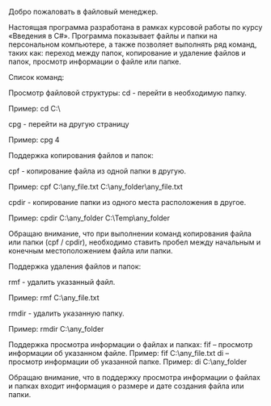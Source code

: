 Добро пожаловать в файловый менеджер.

Настоящая программа разработана в рамках курсовой работы по курсу «Введения в C#». Программа показывает файлы и папки на персональном компьютере, а также позволяет выполнять ряд команд, таких как: переход между папок, копирование и удаление файлов и папок, просмотр информации о файле или папке.


Список команд:

Просмотр файловой структуры:
cd - перейти в необходимую папку. 

Пример: cd C:\

cpg - перейти на другую страницу

Пример: cpg 4


Поддержка копирования файлов и папок:

cpf - копирование файла из одной папки в другую.

Пример: cpf C:\any_file.txt C:\any_folder\any_file.txt

cpdir - копирование папки из одного места расположения в другое.

Пример: cpdir C:\any_folder C:\Temp\any_folder


Обращаю внимание, что при выполнении команд копирования файла или папки (cpf / cpdir), необходимо ставить пробел между начальным и конечным местоположением файла или папки.

Поддержка удаления файлов и папок:

rmf - удалить указанный файл.

Пример: rmf C:\any_file.txt

rmdir - удалить указанную папку.

Пример: rmdir C:\any_folder

Поддержка просмотра информации о файлах и папках:
fif – просмотр информации об указанном файле.
Пример: fif C:\any_file.txt
di – просмотр информации об указанной папке.
Пример: di C:\any_folder

Обращаю внимание, что в поддержку просмотра информации о файлах и папках входит информация о размере и дате создания файла или папки.
